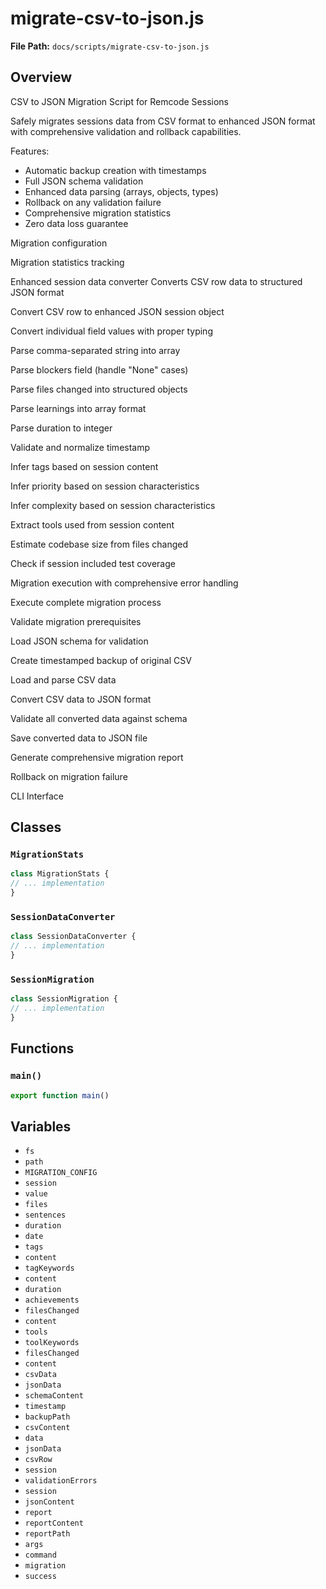 # migrate-csv-to-json.js

**File Path:** `docs/scripts/migrate-csv-to-json.js`

## Overview

CSV to JSON Migration Script for Remcode Sessions

Safely migrates sessions data from CSV format to enhanced JSON format
with comprehensive validation and rollback capabilities.

Features:
- Automatic backup creation with timestamps
- Full JSON schema validation 
- Enhanced data parsing (arrays, objects, types)
- Rollback on any validation failure
- Comprehensive migration statistics
- Zero data loss guarantee

Migration configuration

Migration statistics tracking

Enhanced session data converter
Converts CSV row data to structured JSON format

Convert CSV row to enhanced JSON session object

Convert individual field values with proper typing

Parse comma-separated string into array

Parse blockers field (handle "None" cases)

Parse files changed into structured objects

Parse learnings into array format

Parse duration to integer

Validate and normalize timestamp

Infer tags based on session content

Infer priority based on session characteristics

Infer complexity based on session characteristics

Extract tools used from session content

Estimate codebase size from files changed

Check if session included test coverage

Migration execution with comprehensive error handling

Execute complete migration process

Validate migration prerequisites

Load JSON schema for validation

Create timestamped backup of original CSV

Load and parse CSV data

Convert CSV data to JSON format

Validate all converted data against schema

Save converted data to JSON file

Generate comprehensive migration report

Rollback on migration failure

CLI Interface

## Classes

### `MigrationStats`

```typescript
class MigrationStats {
// ... implementation
}
```

### `SessionDataConverter`

```typescript
class SessionDataConverter {
// ... implementation
}
```

### `SessionMigration`

```typescript
class SessionMigration {
// ... implementation
}
```

## Functions

### `main()`

```typescript
export function main()
```

## Variables

- `fs`
- `path`
- `MIGRATION_CONFIG`
- `session`
- `value`
- `files`
- `sentences`
- `duration`
- `date`
- `tags`
- `content`
- `tagKeywords`
- `content`
- `duration`
- `achievements`
- `filesChanged`
- `content`
- `tools`
- `toolKeywords`
- `filesChanged`
- `content`
- `csvData`
- `jsonData`
- `schemaContent`
- `timestamp`
- `backupPath`
- `csvContent`
- `data`
- `jsonData`
- `csvRow`
- `session`
- `validationErrors`
- `session`
- `jsonContent`
- `report`
- `reportContent`
- `reportPath`
- `args`
- `command`
- `migration`
- `success`

